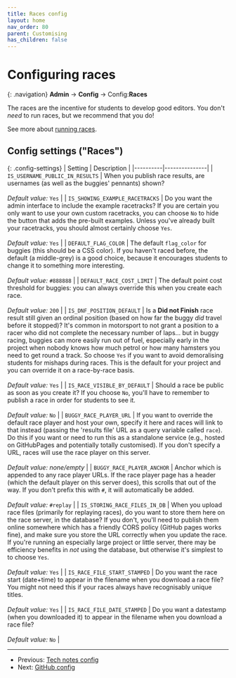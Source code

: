 ```yaml
---
title: Races config
layout: home
nav_order: 80
parent: Customising
has_children: false
---
```



# Configuring races

{: .navigation}
**Admin** → **Config** → Config:**Races**

The races are the incentive for students to develop good editors. You don't
_need_ to run races, but we recommend that you do!
 
See more about [running races](../races/).







## Config settings ("Races")

{: .config-settings}
| Setting  | Description   |
|----------|---------------|
| `IS_USERNAME_PUBLIC_IN_RESULTS` | When you publish race results, are usernames (as well as the buggies' pennants) shown?  <br><br> _Default value:_ `Yes` |
| `IS_SHOWING_EXAMPLE_RACETRACKS` | Do you want the admin interface to include the example racetracks? If you are certain you only want to use your own custom racetracks, you can choose `No` to hide the button that adds the pre-built examples. Unless you've already built your racetracks, you should almost certainly choose `Yes`.  <br><br> _Default value:_ `Yes` |
| `DEFAULT_FLAG_COLOR` | The default `flag_color` for buggies (this should be a CSS color). If you haven't raced before, the default (a middle-grey) is a good choice, because it encourages students to change it to something more interesting.  <br><br> _Default value:_ `#888888` |
| `DEFAULT_RACE_COST_LIMIT` | The default point cost threshold for buggies: you can always override this when you create each race.  <br><br> _Default value:_ `200` |
| `IS_DNF_POSITION_DEFAULT` | Is a **Did not Finish** race result still given an ordinal position (based on how far the buggy _did_ travel before it stopped)? It's common in motorsport to not grant a position to a racer who did not complete the necessary number of laps... but in buggy racing, buggies can more easily run out of fuel, especially early in the project when nobody knows how much petrol or how many hamsters you need to get round a track. So choose `Yes` if you want to avoid demoralising students for mishaps during races. This is the default for your project and you can override it on a race-by-race basis.  <br><br> _Default value:_ `Yes` |
| `IS_RACE_VISIBLE_BY_DEFAULT` | Should a race be public as soon as you create it? If you choose `No`, you'll have to remember to publish a race in order for students to see it.  <br><br> _Default value:_ `No` |
| `BUGGY_RACE_PLAYER_URL` | If you want to override the default race player and host your own, specify it here and races will link to that instead (passing the 'results file' URL as a query variable called `race`). Do this if you want or need to run this as a standalone service (e.g., hosted on GitHubPages and potentially totally customised). If you don't specify a URL, races will use the race player on this server.  <br><br> _Default value:_ _none/empty_ |
| `BUGGY_RACE_PLAYER_ANCHOR` | Anchor which is appended to any race player URLs. If the race player page has a header (which the default player on this server does), this scrolls that out of the way. If you don't prefix this with `#`, it will automatically be added.  <br><br> _Default value:_ `#replay` |
| `IS_STORING_RACE_FILES_IN_DB` | When you upload race files (primarily for replaying races), do you want to store them here on the race server, in the database? If you don't, you'll need to publish them online somewhere which has a friendly CORS policy (GitHub pages works fine), and make sure you store the URL correctly when you update the race. If you're running an especially large project or little server, there may be efficiency benefits in _not_ using the database, but otherwise it's simplest to to choose `Yes`.   <br><br> _Default value:_ `Yes` |
| `IS_RACE_FILE_START_STAMPED` | Do you want the race start (date+time) to appear in the filename when you download a race file? You might not need this if your races always have recognisably unique titles.  <br><br> _Default value:_ `Yes` |
| `IS_RACE_FILE_DATE_STAMPED` | Do you want a datestamp (when you downloaded it) to appear in the filename when you download a race file?  <br><br> _Default value:_ `No` |


 ---
 * Previous: [Tech notes config](tech-notes)
 * Next: [GitHub config](github)